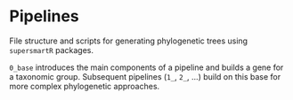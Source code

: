 # Pipelines

File structure and scripts for generating phylogenetic trees using `supersmartR` packages.

`0_base` introduces the main components of a pipeline and builds a gene for a taxonomic group.
Subsequent pipelines (`1_`, `2_`, ...) build on this base for more complex phylogenetic approaches.
